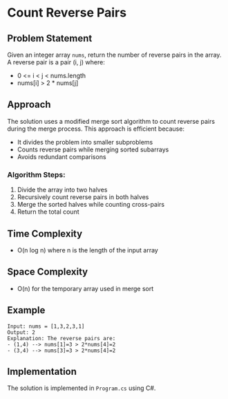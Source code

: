  # Count Reverse Pairs

## Problem Statement
Given an integer array `nums`, return the number of reverse pairs in the array. A reverse pair is a pair (i, j) where:
- 0 <= i < j < nums.length
- nums[i] > 2 * nums[j]

## Approach
The solution uses a modified merge sort algorithm to count reverse pairs during the merge process. This approach is efficient because:
- It divides the problem into smaller subproblems
- Counts reverse pairs while merging sorted subarrays
- Avoids redundant comparisons

### Algorithm Steps:
1. Divide the array into two halves
2. Recursively count reverse pairs in both halves
3. Merge the sorted halves while counting cross-pairs
4. Return the total count

## Time Complexity
- O(n log n) where n is the length of the input array

## Space Complexity
- O(n) for the temporary array used in merge sort

## Example
```
Input: nums = [1,3,2,3,1]
Output: 2
Explanation: The reverse pairs are:
- (1,4) --> nums[1]=3 > 2*nums[4]=2
- (3,4) --> nums[3]=3 > 2*nums[4]=2
```

## Implementation
The solution is implemented in `Program.cs` using C#.
